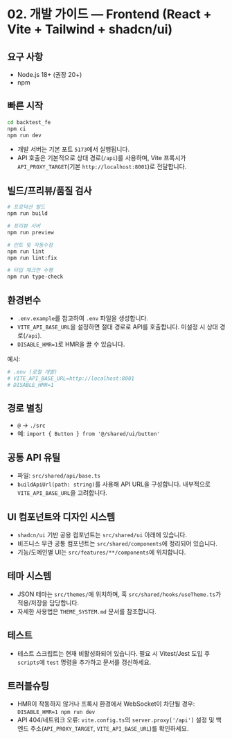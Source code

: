 # 02. 개발 가이드 — Frontend (React + Vite + Tailwind + shadcn/ui)

## 요구 사항
- Node.js 18+ (권장 20+)
- npm

## 빠른 시작
```bash
cd backtest_fe
npm ci
npm run dev
```

- 개발 서버는 기본 포트 `5173`에서 실행됩니다.
- API 호출은 기본적으로 상대 경로(`/api`)를 사용하며, Vite 프록시가 `API_PROXY_TARGET`(기본 `http://localhost:8001`)로 전달합니다.

## 빌드/프리뷰/품질 검사
```bash
# 프로덕션 빌드
npm run build

# 프리뷰 서버
npm run preview

# 린트 및 자동수정
npm run lint
npm run lint:fix

# 타입 체크만 수행
npm run type-check
```

## 환경변수
- `.env.example`를 참고하여 `.env` 파일을 생성합니다.
- `VITE_API_BASE_URL`을 설정하면 절대 경로로 API를 호출합니다. 미설정 시 상대 경로(`/api`).
- `DISABLE_HMR=1`로 HMR을 끌 수 있습니다.

예시:
```bash
# .env (로컬 개발)
# VITE_API_BASE_URL=http://localhost:8001
# DISABLE_HMR=1
```

## 경로 별칭
- `@` → `./src`
- 예: `import { Button } from '@/shared/ui/button'`

## 공통 API 유틸
- 파일: `src/shared/api/base.ts`
- `buildApiUrl(path: string)`를 사용해 API URL을 구성합니다. 내부적으로 `VITE_API_BASE_URL`을 고려합니다.

## UI 컴포넌트와 디자인 시스템
- `shadcn/ui` 기반 공용 컴포넌트는 `src/shared/ui` 아래에 있습니다.
- 비즈니스 무관 공통 컴포넌트는 `src/shared/components`에 정리되어 있습니다.
- 기능/도메인별 UI는 `src/features/**/components`에 위치합니다.

## 테마 시스템
- JSON 테마는 `src/themes/`에 위치하며, 훅 `src/shared/hooks/useTheme.ts`가 적용/저장을 담당합니다.
- 자세한 사용법은 `THEME_SYSTEM.md` 문서를 참조합니다.

## 테스트
- 테스트 스크립트는 현재 비활성화되어 있습니다. 필요 시 Vitest/Jest 도입 후 `scripts`에 `test` 명령을 추가하고 문서를 갱신하세요.

## 트러블슈팅
- HMR이 작동하지 않거나 프록시 환경에서 WebSocket이 차단될 경우: `DISABLE_HMR=1 npm run dev`
- API 404/네트워크 오류: `vite.config.ts`의 `server.proxy['/api']` 설정 및 백엔드 주소(`API_PROXY_TARGET`, `VITE_API_BASE_URL`)를 확인하세요.
